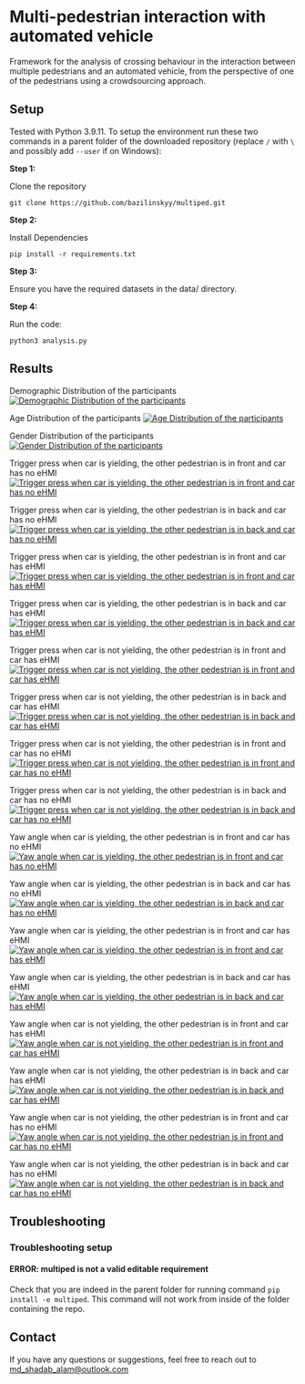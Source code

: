 # Multi-pedestrian interaction with automated vehicle
Framework for the analysis of crossing behaviour in the interaction between multiple pedestrians and an automated vehicle, from the perspective of one of the pedestrians using a crowdsourcing approach.

## Setup
Tested with Python 3.9.11. To setup the environment run these two commands in a parent folder of the downloaded repository (replace `/` with `\` and possibly add `--user` if on Windows):

**Step 1:**  

Clone the repository
```command line
git clone https://github.com/bazilinskyy/multiped.git
```

**Step 2:** 

Install Dependencies
```command line
pip install -r requirements.txt
```

**Step 3:**

Ensure you have the required datasets in the data/ directory.

**Step 4:**

Run the code:
```command line
python3 analysis.py
```


## Results

Demographic Distribution of the participants
[![Demographic Distribution of the participants](figures/demographic.png)](https://htmlpreview.github.io/?https://github.com/bazilinskyy/multiped/blob/main/figures/demographic.html)

Age Distribution of the participants
[![Age Distribution of the participants](figures/age.png)](https://htmlpreview.github.io/?https://github.com/bazilinskyy/multiped/blob/main/figures/age.html)

Gender Distribution of the participants
[![Gender Distribution of the participants](figures/gender.png)](https://htmlpreview.github.io/?https://github.com/bazilinskyy/multiped/blob/main/figures/gender.html)

Trigger press when car is yielding, the other pedestrian is in front and car has no eHMI
[![Trigger press when car is yielding, the other pedestrian is in front and car has no eHMI](figures/group_1_trigger.png)](https://htmlpreview.github.io/?https://github.com/bazilinskyy/multiped/blob/main/figures/group_1_trigger.html)

Trigger press when car is yielding, the other pedestrian is in back and car has no eHMI
[![Trigger press when car is yielding, the other pedestrian is in back and car has no eHMI](figures/group_2_trigger.png)](https://htmlpreview.github.io/?https://github.com/bazilinskyy/multiped/blob/main/figures/group_2_trigger.html)

Trigger press when car is yielding, the other pedestrian is in front and car has eHMI
[![Trigger press when car is yielding, the other pedestrian is in front and car has eHMI](figures/group_3_trigger.png)](https://htmlpreview.github.io/?https://github.com/bazilinskyy/multiped/blob/main/figures/group_3_trigger.html)

Trigger press when car is yielding, the other pedestrian is in back and car has eHMI
[![Trigger press when car is yielding, the other pedestrian is in back and car has eHMI](figures/group_4_trigger.png)](https://htmlpreview.github.io/?https://github.com/bazilinskyy/multiped/blob/main/figures/group_4_trigger.html)

Trigger press when car is not yielding, the other pedestrian is in front and car has eHMI
[![Trigger press when car is not yielding, the other pedestrian is in front and car has eHMI](figures/group_5_trigger.png)](https://htmlpreview.github.io/?https://github.com/bazilinskyy/multiped/blob/main/figures/group_5_trigger.html)

Trigger press when car is not yielding, the other pedestrian is in back and car has eHMI
[![Trigger press when car is not yielding, the other pedestrian is in back and car has eHMI](figures/group_6_trigger.png)](https://htmlpreview.github.io/?https://github.com/bazilinskyy/multiped/blob/main/figures/group_6_trigger.html)

Trigger press when car is not yielding, the other pedestrian is in front and car has no eHMI
[![Trigger press when car is not yielding, the other pedestrian is in front and car has no eHMI](figures/group_7_trigger.png)](https://htmlpreview.github.io/?https://github.com/bazilinskyy/multiped/blob/main/figures/group_7_trigger.html)

Trigger press when car is not yielding, the other pedestrian is in back and car has no eHMI
[![Trigger press when car is not yielding, the other pedestrian is in back and car has no eHMI](figures/group_8_trigger.png)](https://htmlpreview.github.io/?https://github.com/bazilinskyy/multiped/blob/main/figures/group_8_trigger.html)



Yaw angle when car is yielding, the other pedestrian is in front and car has no eHMI
[![Yaw angle when car is yielding, the other pedestrian is in front and car has no eHMI](figures/yaw_group_1.png)](https://htmlpreview.github.io/?https://github.com/bazilinskyy/multiped/blob/main/figures/yaw_group_1.html)

Yaw angle when car is yielding, the other pedestrian is in back and car has no eHMI
[![Yaw angle when car is yielding, the other pedestrian is in back and car has no eHMI](figures/yaw_group_2.png)](https://htmlpreview.github.io/?https://github.com/bazilinskyy/multiped/blob/main/figures/yaw_group_2.html)

Yaw angle when car is yielding, the other pedestrian is in front and car has eHMI
[![Yaw angle when car is yielding, the other pedestrian is in front and car has eHMI](figures/yaw_group_3.png)](https://htmlpreview.github.io/?https://github.com/bazilinskyy/multiped/blob/main/figures/yaw_group_3.html)

Yaw angle when car is yielding, the other pedestrian is in back and car has eHMI
[![Yaw angle when car is yielding, the other pedestrian is in back and car has eHMI](figures/yaw_group_4.png)](https://htmlpreview.github.io/?https://github.com/bazilinskyy/multiped/blob/main/figures/yaw_group_4.html)

Yaw angle when car is not yielding, the other pedestrian is in front and car has eHMI
[![Yaw angle when car is not yielding, the other pedestrian is in front and car has eHMI](figures/yaw_group_5.png)](https://htmlpreview.github.io/?https://github.com/bazilinskyy/multiped/blob/main/figures/yaw_group_5.html)

Yaw angle when car is not yielding, the other pedestrian is in back and car has eHMI
[![Yaw angle when car is not yielding, the other pedestrian is in back and car has eHMI](figures/yaw_group_6.png)](https://htmlpreview.github.io/?https://github.com/bazilinskyy/multiped/blob/main/figures/yaw_group_6.html)

Yaw angle when car is not yielding, the other pedestrian is in front and car has no eHMI
[![Yaw angle when car is not yielding, the other pedestrian is in front and car has no eHMI](figures/yaw_group_7.png)](https://htmlpreview.github.io/?https://github.com/bazilinskyy/multiped/blob/main/figures/yaw_group_7.html)

Yaw angle when car is not yielding, the other pedestrian is in back and car has no eHMI
[![Yaw angle when car is not yielding, the other pedestrian is in back and car has no eHMI](figures/yaw_group_8.png)](https://htmlpreview.github.io/?https://github.com/bazilinskyy/multiped/blob/main/figures/yaw_group_8.html)

## Troubleshooting
### Troubleshooting setup
#### ERROR: multiped is not a valid editable requirement
Check that you are indeed in the parent folder for running command `pip install -e multiped`. This command will not work from inside of the folder containing the repo.


## Contact
If you have any questions or suggestions, feel free to reach out to md_shadab_alam@outlook.com
